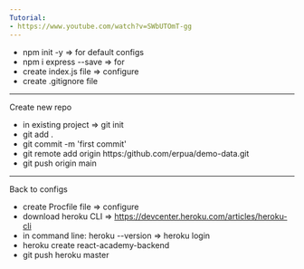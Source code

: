```yaml
---
Tutorial:
- https://www.youtube.com/watch?v=SWbUTOmT-gg
---
```


- npm init -y => for default configs
- npm i express --save => for
- create index.js file => configure
- create .gitignore file

---
Create new repo
- in existing project => git init
- git add .
- git commit -m 'first commit'
- git remote add origin https:/github.com/erpua/demo-data.git
- git push origin main

---
Back to configs
- create Procfile file => configure
- download heroku CLI => https://devcenter.heroku.com/articles/heroku-cli
- in command line: heroku --version => heroku login
- heroku create react-academy-backend
- git push heroku master

